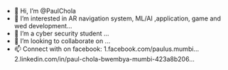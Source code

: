 - 👋 Hi, I’m @PaulChola
- 👀 I’m interested in AR navigation system, ML/AI ,application, game and wed development...
- 🌱 I’m a cyber security student  ...
- 💞️ I’m looking to collaborate on ...
- 📫 Connect with on facebook: 
1.facebook.com/paulus.mumbi... 
2.linkedin.com/in/paul-chola-bwembya-mumbi-423a8b206...




<!---
PaulChola/PaulChola is a ✨ special ✨ repository because its `README.md` (this file) appears on your GitHub profile.
You can click the Preview link to take a look at your changes.
--->
